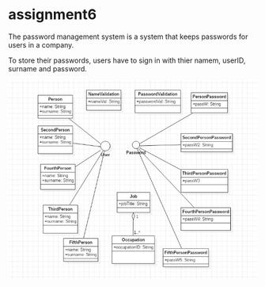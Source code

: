 # assignment6

The password management system is a system that keeps passwords for users in a company.

To store their passwords, users have to sign in with thier namem, userID, surname and password.

![](Images/UML.JPG)
